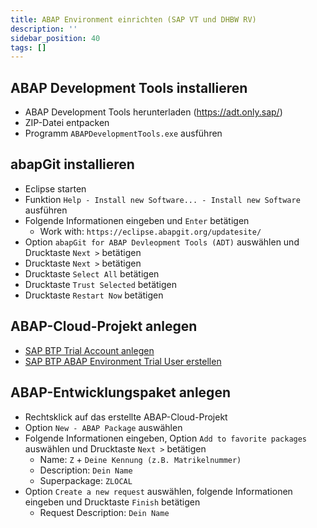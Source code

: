 ```yaml
---
title: ABAP Environment einrichten (SAP VT und DHBW RV)
description: ''
sidebar_position: 40
tags: []
---
```


## ABAP Development Tools installieren
- ABAP Development Tools herunterladen (https://adt.only.sap/)
- ZIP-Datei entpacken
- Programm `ABAPDevelopmentTools.exe` ausführen

## abapGit installieren
- Eclipse starten
- Funktion `Help - Install new Software... - Install new Software` ausführen 
- Folgende Informationen eingeben und `Enter` betätigen
    - Work with: `https://eclipse.abapgit.org/updatesite/`
- Option `abapGit for ABAP Devleopment Tools (ADT)` auswählen und Drucktaste `Next >` betätigen
- Drucktaste `Next >` betätigen
- Drucktaste `Select All` betätigen
- Drucktaste `Trust Selected` betätigen
- Drucktaste `Restart Now` betätigen

## ABAP-Cloud-Projekt anlegen
- [SAP BTP Trial Account anlegen](https://developers.sap.com/tutorials/hcp-create-trial-account.html)
- [SAP BTP ABAP Environment Trial User erstellen](https://developers.sap.com/tutorials/abap-environment-trial-onboarding.html)

## ABAP-Entwicklungspaket anlegen
- Rechtsklick auf das erstellte ABAP-Cloud-Projekt
- Option `New - ABAP Package` auswählen
- Folgende Informationen eingeben, Option `Add to favorite packages` auswählen und Drucktaste `Next >` betätigen
    - Name: `Z` + `Deine Kennung (z.B. Matrikelnummer)`
    - Description: `Dein Name`
    - Superpackage: `ZLOCAL`
- Option `Create a new request` auswählen, folgende Informationen eingeben und Drucktaste `Finish` betätigen
    - Request Description: `Dein Name`
